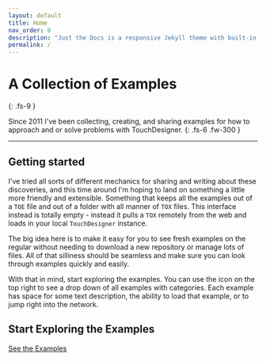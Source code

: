 ```yaml
---
layout: default
title: Home
nav_order: 0
description: "Just the Docs is a responsive Jekyll theme with built-in search that is easily customizable and hosted on GitHub Pages."
permalink: /
---
```


# A Collection of Examples
{: .fs-9 }

Since 2011 I've been collecting, creating, and sharing examples for how to approach and or solve problems with TouchDesigner.
{: .fs-6 .fw-300 }

---

## Getting started
I've tried all sorts of different mechanics for sharing and writing about these discoveries, and this time around I'm hoping to land on something a little more friendly and extensible. Something that keeps all the examples out of a `TOE` file and out of a folder with all manner of `TOX` files. This interface instead is totally empty - instead it pulls a `TOX` remotely from the web and loads in your local `TouchDesigner` instance. 

The big idea here is to make it easy for you to see fresh examples on the regular without needing to download a new repository or manage lots of files. All of that silliness should be seamless and make sure you can look through examples quickly and easily. 

With that in mind, start exploring the examples. You can use the icon on the top right to see a drop down of all examples with categories. Each example has space for some text description, the ability to load that example, or to jump right into the network. 

## Start Exploring the Examples
[See the Examples](https://raganmd.github.io//touchdesigner-community-examples/docs/examples)